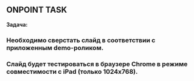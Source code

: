 
## ONPOINT TASK

**Задача:**

### Необходимо сверстать слайд в соответствии с приложенным demo-роликом.
### Слайд будет тестироваться в браузере Chrome в режиме совместимости с iPad (только 1024x768).

